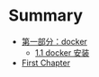 # Summary

* [第一部分：docker](README.md)
  * [1.1 docker 安装](11-docker-an-zhuang.md)
* [First Chapter](chapter1.md)

